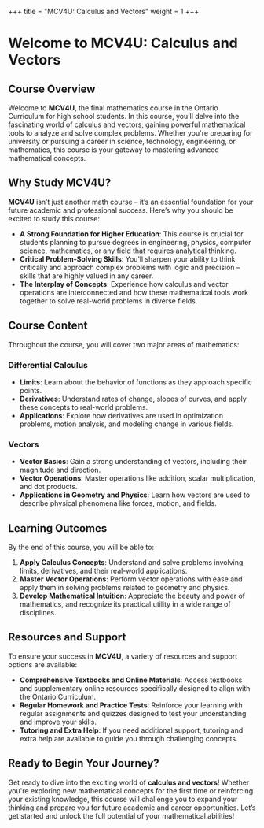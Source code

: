 
+++
title = "MCV4U: Calculus and Vectors"
weight = 1
+++

# Welcome to MCV4U: Calculus and Vectors

## Course Overview
Welcome to **MCV4U**, the final mathematics course in the Ontario Curriculum for high school students. In this course, you’ll delve into the fascinating world of calculus and vectors, gaining powerful mathematical tools to analyze and solve complex problems. Whether you're preparing for university or pursuing a career in science, technology, engineering, or mathematics, this course is your gateway to mastering advanced mathematical concepts.

## Why Study MCV4U?
**MCV4U** isn’t just another math course – it’s an essential foundation for your future academic and professional success. Here’s why you should be excited to study this course:

- **A Strong Foundation for Higher Education**: This course is crucial for students planning to pursue degrees in engineering, physics, computer science, mathematics, or any field that requires analytical thinking.
- **Critical Problem-Solving Skills**: You’ll sharpen your ability to think critically and approach complex problems with logic and precision – skills that are highly valued in any career.
- **The Interplay of Concepts**: Experience how calculus and vector operations are interconnected and how these mathematical tools work together to solve real-world problems in diverse fields.

## Course Content
Throughout the course, you will cover two major areas of mathematics:

### **Differential Calculus**
- **Limits**: Learn about the behavior of functions as they approach specific points.
- **Derivatives**: Understand rates of change, slopes of curves, and apply these concepts to real-world problems.
- **Applications**: Explore how derivatives are used in optimization problems, motion analysis, and modeling change in various fields.

### **Vectors**
- **Vector Basics**: Gain a strong understanding of vectors, including their magnitude and direction.
- **Vector Operations**: Master operations like addition, scalar multiplication, and dot products.
- **Applications in Geometry and Physics**: Learn how vectors are used to describe physical phenomena like forces, motion, and fields.

## Learning Outcomes
By the end of this course, you will be able to:
1. **Apply Calculus Concepts**: Understand and solve problems involving limits, derivatives, and their real-world applications.
2. **Master Vector Operations**: Perform vector operations with ease and apply them in solving problems related to geometry and physics.
3. **Develop Mathematical Intuition**: Appreciate the beauty and power of mathematics, and recognize its practical utility in a wide range of disciplines.

## Resources and Support
To ensure your success in **MCV4U**, a variety of resources and support options are available:

- **Comprehensive Textbooks and Online Materials**: Access textbooks and supplementary online resources specifically designed to align with the Ontario Curriculum.
- **Regular Homework and Practice Tests**: Reinforce your learning with regular assignments and quizzes designed to test your understanding and improve your skills.
- **Tutoring and Extra Help**: If you need additional support, tutoring and extra help are available to guide you through challenging concepts.

## Ready to Begin Your Journey?
Get ready to dive into the exciting world of **calculus and vectors**! Whether you're exploring new mathematical concepts for the first time or reinforcing your existing knowledge, this course will challenge you to expand your thinking and prepare you for future academic and career opportunities. Let’s get started and unlock the full potential of your mathematical abilities!

